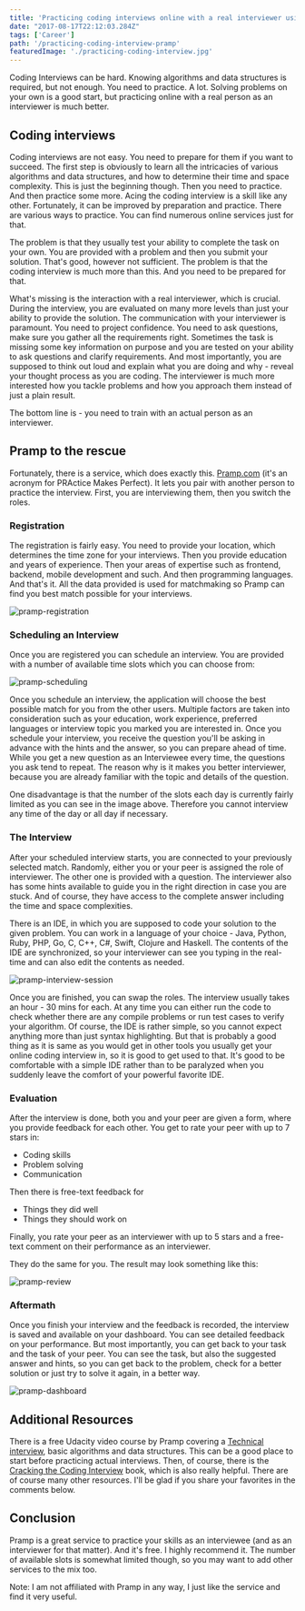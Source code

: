 ```yaml
---
title: 'Practicing coding interviews online with a real interviewer using Pramp'
date: "2017-08-17T22:12:03.284Z"
tags: ['Career']
path: '/practicing-coding-interview-pramp'
featuredImage: './practicing-coding-interview.jpg'
---
```


Coding Interviews can be hard. Knowing algorithms and data structures is required, but not enough. You need to practice. A lot. Solving problems on your own is a good start, but practicing online with a real person as an interviewer is much better.
<!--more-->

Coding interviews
-----------------

Coding interviews are not easy. You need to prepare for them if you want to succeed. The first step is obviously to learn all the intricacies of various algorithms and data structures, and how to determine their time and space complexity. This is just the beginning though. Then you need to practice. And then practice some more. Acing the coding interview is a skill like any other. Fortunately, it can be improved by preparation and practice. There are various ways to practice. You can find numerous online services just for that.

The problem is that they usually test your ability to complete the task on your own. You are provided with a problem and then you submit your solution. That\'s good, however not sufficient. The problem is that the coding interview is much more than this. And you need to be prepared for that.

What\'s missing is the interaction with a real interviewer, which is crucial. During the interview, you are evaluated on many more levels than just your ability to provide the solution. The communication with your interviewer is paramount. You need to project confidence. You need to ask questions, make sure you gather all the requirements right. Sometimes the task is missing some key information on purpose and you are tested on your ability to ask questions and clarify requirements. And most importantly, you are supposed to think out loud and explain what you are doing and why - reveal your thought process as you are coding. The interviewer is much more interested how you tackle problems and how you approach them instead of just a plain result.

The bottom line is - you need to train with an actual person as an interviewer.

Pramp to the rescue
-------------------

Fortunately, there is a service, which does exactly this. [Pramp.com](https://www.pramp.com) (it\'s an acronym for PRActice Makes Perfect). It lets you pair with another person to practice the interview. First, you are interviewing them, then you switch the roles.

### Registration

The registration is fairly easy. You need to provide your location, which determines the time zone for your interviews. Then you provide education and years of experience. Then your areas of expertise such as frontend, backend, mobile development and such. And then programming languages. And that\'s it. All the data provided is used for matchmaking so Pramp can find you best match possible for your interviews.

![pramp-registration](./registration.png)

### Scheduling an Interview

Once you are registered you can schedule an interview. You are provided with a number of available time slots which you can choose from:

![pramp-scheduling](./scheduling-interview.png)

Once you schedule an interview, the application will choose the best possible match for you from the other users. Multiple factors are taken into consideration such as your education, work experience, preferred languages or interview topic you marked you are interested in. Once you schedule your interview, you receive the question you\'ll be asking in advance with the hints and the answer, so you can prepare ahead of time. While you get a new question as an Interviewee every time, the questions you ask tend to repeat. The reason why is it makes you better interviewer, because you are already familiar with the topic and details of the question.

One disadvantage is that the number of the slots each day is currently fairly limited as you can see in the image above. Therefore you cannot interview any time of the day or all day if necessary.

### The Interview

After your scheduled interview starts, you are connected to your previously selected match. Randomly, either you or your peer is assigned the role of interviewer. The other one is provided with a question. The interviewer also has some hints available to guide you in the right direction in case you are stuck. And of course, they have access to the complete answer including the time and space complexities.

There is an IDE, in which you are supposed to code your solution to the given problem. You can work in a language of your choice - Java, Python, Ruby, PHP, Go, C, C++, C\#, Swift, Clojure and Haskell. The contents of the IDE are synchronized, so your interviewer can see you typing in the real-time and can also edit the contents as needed.

![pramp-interview-session](./interview.png)

Once you are finished, you can swap the roles. The interview usually takes an hour - 30 mins for each. At any time you can either run the code to check whether there are any compile problems or run test cases to verify your algorithm. Of course, the IDE is rather simple, so you cannot expect anything more than just syntax highlighting. But that is probably a good thing as it is same as you would get in other tools you usually get your online coding interview in, so it is good to get used to that. It\'s good to be comfortable with a simple IDE rather than to be paralyzed when you suddenly leave the comfort of your powerful favorite IDE.

### Evaluation

After the interview is done, both you and your peer are given a form, where you provide feedback for each other. You get to rate your peer with up to 7 stars in:

-   Coding skills
-   Problem solving
-   Communication

Then there is free-text feedback for

-   Things they did well
-   Things they should work on

Finally, you rate your peer as an interviewer with up to 5 stars and a free-text comment on their performance as an interviewer.

They do the same for you. The result may look something like this:

![pramp-review](./performance-review-feedback.png)

### Aftermath

Once you finish your interview and the feedback is recorded, the interview is saved and available on your dashboard. You can see detailed feedback on your performance. But most importantly, you can get back to your task and the task of your peer. You can see the task, but also the suggested answer and hints, so you can get back to the problem, check for a better solution or just try to solve it again, in a better way.

![pramp-dashboard](./pramp-dashboard.png)

Additional Resources
--------------------

There is a free Udacity video course by Pramp covering a [Technical interview](https://www.udacity.com/course/technical-interview--ud513), basic algorithms and data structures. This can be a good place to start before practicing actual interviews. Then, of course, there is the [Cracking the Coding Interview](http://www.crackingthecodinginterview.com/) book, which is also really helpful. There are of course many other resources. I\'ll be glad if you share your favorites in the comments below.

Conclusion
----------

Pramp is a great service to practice your skills as an interviewee (and as an interviewer for that matter). And it\'s free. I highly recommend it. The number of available slots is somewhat limited though, so you may want to add other services to the mix too.

Note: I am not affiliated with Pramp in any way, I just like the service and find it very useful.
